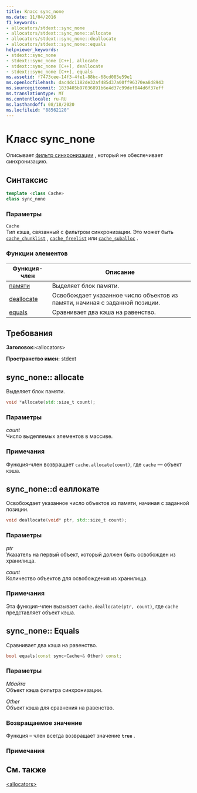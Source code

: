 ```yaml
---
title: Класс sync_none
ms.date: 11/04/2016
f1_keywords:
- allocators/stdext::sync_none
- allocators/stdext::sync_none::allocate
- allocators/stdext::sync_none::deallocate
- allocators/stdext::sync_none::equals
helpviewer_keywords:
- stdext::sync_none
- stdext::sync_none [C++], allocate
- stdext::sync_none [C++], deallocate
- stdext::sync_none [C++], equals
ms.assetid: f7473cee-14f3-4fe1-88bc-68cd085e59e1
ms.openlocfilehash: dac4dc1182de32af485d37a00ff96370ea8d8943
ms.sourcegitcommit: 1839405b97036891b6e4d37c99def044d6f37eff
ms.translationtype: MT
ms.contentlocale: ru-RU
ms.lasthandoff: 08/18/2020
ms.locfileid: "88562120"
---
```

# <a name="sync_none-class"></a>Класс sync_none

Описывает [фильтр синхронизации](../standard-library/allocators-header.md) , который не обеспечивает синхронизацию.

## <a name="syntax"></a>Синтаксис

```cpp
template <class Cache>
class sync_none
```

### <a name="parameters"></a>Параметры

`Cache`\
Тип кэша, связанный с фильтром синхронизации. Это может быть [`cache_chunklist`](../standard-library/cache-chunklist-class.md) , [`cache_freelist`](../standard-library/cache-freelist-class.md) или [`cache_suballoc`](../standard-library/cache-suballoc-class.md) .

### <a name="member-functions"></a>Функции элементов

|Функция-член|Описание|
|-|-|
|[памяти](#allocate)|Выделяет блок памяти.|
|[deallocate](#deallocate)|Освобождает указанное число объектов из памяти, начиная с заданной позиции.|
|[equals](#equals)|Сравнивает два кэша на равенство.|

## <a name="requirements"></a>Требования

**Заголовок:**\<allocators>

**Пространство имен:** stdext

## <a name="sync_noneallocate"></a><a name="allocate"></a> sync_none:: allocate

Выделяет блок памяти.

```cpp
void *allocate(std::size_t count);
```

### <a name="parameters"></a>Параметры

*count*\
Число выделяемых элементов в массиве.

### <a name="remarks"></a>Примечания

Функция-член возвращает `cache.allocate(count)`, где `cache` — объект кэша.

## <a name="sync_nonedeallocate"></a><a name="deallocate"></a> sync_none::d еаллокате

Освобождает указанное число объектов из памяти, начиная с заданной позиции.

```cpp
void deallocate(void* ptr, std::size_t count);
```

### <a name="parameters"></a>Параметры

*ptr*\
Указатель на первый объект, который должен быть освобожден из хранилища.

*count*\
Количество объектов для освобождения из хранилища.

### <a name="remarks"></a>Примечания

Эта функция-член вызывает `cache.deallocate(ptr, count)`, где `cache` представляет объект кэша.

## <a name="sync_noneequals"></a><a name="equals"></a> sync_none:: Equals

Сравнивает два кэша на равенство.

```cpp
bool equals(const sync<Cache>& Other) const;
```

### <a name="parameters"></a>Параметры

*Мбайта*\
Объект кэша фильтра синхронизации.

*Other*\
Объект кэша для сравнения на равенство.

### <a name="return-value"></a>Возвращаемое значение

Функция – член всегда возвращает значение **`true`** .

### <a name="remarks"></a>Примечания

## <a name="see-also"></a>См. также

[\<allocators>](../standard-library/allocators-header.md)
